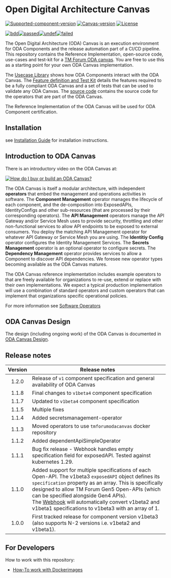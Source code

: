 # Open Digital Architecture Canvas

[![Supported-component-version](https://img.shields.io/badge/dynamic/yaml?url=https%3A%2F%2Fraw.githubusercontent.com%2Ftmforum-oda%2Foda-canvas%2Fmaster%2Fcharts%2Fcanvas-oda%2FChart.yaml&query=%24.appVersion&label=Supported-component-version)](https://github.com/tmforum-oda/oda-canvas)
[![Canvas-version](https://img.shields.io/badge/dynamic/yaml?url=https%3A%2F%2Fraw.githubusercontent.com%2Ftmforum-oda%2Foda-canvas%2Fmaster%2Fcharts%2Fcanvas-oda%2FChart.yaml&query=%24.version&label=Canvas-version)](https://github.com/tmforum-oda/oda-canvas)
[![License](https://img.shields.io/badge/dynamic/json?url=https%3A%2F%2Fraw.githubusercontent.com%2Ftmforum-oda%2Foda-canvas-ctk%2Fmain%2Fpackage.json&query=%24.license&label=License&color=%09%23a3ff00)](https://github.com/tmforum-oda/oda-canvas/blob/main/LICENSE)

[![bdd](https://img.shields.io/badge/BDD_tests-8A2BE2?style=flat-square&color=grey)](https://reports.cucumber.io/report-collections/f62e87a7-f6bf-4aaf-b603-d4fa2b05b630)[![passed](https://img.shields.io/badge/dynamic/json?url=https%3A%2F%2Fmessages.cucumber.io%2Fapi%2Freport-collections%2Ff62e87a7-f6bf-4aaf-b603-d4fa2b05b630%2Freports&query=%24.reports%5B-1%3A%5D.statusCounts.PASSED&style=flat-square&label=Passed%3A%20&labelColor=%230BDA51&color=%230BDA51)](https://reports.cucumber.io/report-collections/f62e87a7-f6bf-4aaf-b603-d4fa2b05b630)[![undef](https://img.shields.io/badge/dynamic/json?url=https%3A%2F%2Fmessages.cucumber.io%2Fapi%2Freport-collections%2Ff62e87a7-f6bf-4aaf-b603-d4fa2b05b630%2Freports&query=%24.reports%5B-1%3A%5D.statusCounts.UNDEFINED&style=flat-square&label=Undefined%3A%20&labelColor=%23FFC000&color=%23FFC000)](https://reports.cucumber.io/report-collections/f62e87a7-f6bf-4aaf-b603-d4fa2b05b630)[![failed](https://img.shields.io/badge/dynamic/json?url=https%3A%2F%2Fmessages.cucumber.io%2Fapi%2Freport-collections%2Ff62e87a7-f6bf-4aaf-b603-d4fa2b05b630%2Freports&query=%24.reports%5B-1%3A%5D.statusCounts.FAILED&style=flat-square&label=Failed%3A%20&labelColor=%23D22B2B&color=%23D22B2B)
](https://reports.cucumber.io/report-collections/f62e87a7-f6bf-4aaf-b603-d4fa2b05b630)




The Open Digital Architecture (ODA) Canvas is an execution environment for ODA Components and the release automation part of a CI/CD pipeline. This repository contains the Reference Implementation, open-source code, use-cases and test-kit for a [TM Forum ODA canvas](https://www.tmforum.org/oda/deployment-runtime/oda-canvas/). You are free to use this as a starting point for your own ODA Canvas implementation. 

The [Usecase Library](usecase-library/README.md) shows how ODA Components interact with the ODA Canvas. The [Feature definition and Test Kit](feature-definition-and-test-kit/README.md) details the features required to be a fully compliant ODA Canvas and a set of tests that can be used to validate any ODA Canvas. The [source code](source/README.md) contains the source code for the operators that are part of the ODA Canvas.

The Reference Implementation of the ODA Canvas will be used for ODA Component certification. 



## Installation

see [Installation Guide](installation/README.md) for installation instructions.


## Introduction to ODA Canvas

There is an introductory video on the ODA Canvas at:

[![How do I buy or build an ODA Canvas?](https://img.youtube.com/vi/dYyyCDPlVHY/0.jpg)](https://youtu.be/B5lF94l-Dek?si=gKQAW57j8GEDx6Yv&t=1)

The ODA Canvas is itself a modular architecture, with independent **operators** that embed the management and operations activities in software. The **Component Management** operator manages the lifecycle of each component, and the de-composition into ExposedAPIs, IdentityConfigs and other sub-resources (that are processed by their corresponding operators). The **API Management** operators manage the API Gateway and/or Service Mesh uses to provide security, throttling and other non-functional services to allow API endpoints to be exposed to external consumers. You deploy the matching API Management operator for whatever API Gateway or Service Mesh you are using. The **Identitiy Config** operator configures the Identity Management Services. The **Secrets Management** operator is an optional operator to configure secrets. The **Dependency Management** operator provides services to allow a Component to discover API dependencies. We foresee new operator types becoming available as the ODA Canvas matures.

The ODA Canvas reference implementation includes example operators to that are freely available for organizations to re-use, extend or replace with their own implementations. We expect a typical production implementation will use a combination of standard operators and custom operators that can implement that organizations specific operational policies.

For more information see [Software Operators](source/operators/README.md)


## ODA Canvas Design

The design (including ongoing work) of the ODA Canvas is documented in [ODA Canvas Design](Canvas-design.md).


## Release notes


| Version    | Release notes                         |
|:----------:|---------------------------------------|
| 1.2.0      | Release of `v1` component specification and general availability of ODA Canvas   |
| 1.1.8      | Final changes to `v1beta4` component specification                               |
| 1.1.7      | Updated to `v1beta4` component specification                                     |
| 1.1.5      | Multiple fixes                                                                   |
| 1.1.4      | Added secretsmanagement-operator                                                 |
| 1.1.3      | Moved operators to use `tmforumodacanvas` docker repository                      |
| 1.1.2      | Added dependentApiSimpleOperator                                                 |
| 1.1.1      | Bug fix release - Webhook handles empty specification field for exposedAPI. Tested against kubernetes 1.29.        |
| 1.1.0      | Added support for multiple specifications of each Open-API. The v1beta3 `exposedAPI` object defines its `specification` property as an array. This is specifically designed to allow TM Forum Gen5 Open-APIs (which can be specified alongside Gen4 APIs).  <BR/> The [Webhook](./source/webhooks) will automatically convert v1beta2 and v1beta1 specifications to v1beta3 with an array of 1.          |
| 1.0.0      | First tracked release for component version v1beta3 (also supports N-2 versions i.e. v1beta2 and v1beta1).


## For Developers

How to work with this repository:

* [How-To work with Dockerimages](/docs/developer/work-with-dockerimages.md)
